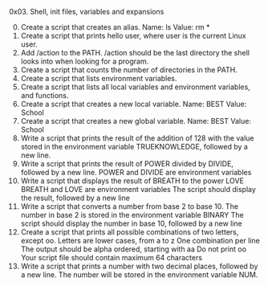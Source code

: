 0x03. Shell, init files, variables and expansions

0. Create a script that creates an alias.
	Name: ls
	Value: rm *	
1. Create a script that prints hello user, where user is the current Linux user.
2. Add /action to the PATH. /action should be the last directory the shell looks into when looking for a program.
3. Create a script that counts the number of directories in the PATH.
4. Create a script that lists environment variables.
5. Create a script that lists all local variables and environment variables, and functions.
6. Create a script that creates a new local variable.
	Name: BEST
	Value: School
7. Create a script that creates a new global variable.
	Name: BEST
	Value: School
8. Write a script that prints the result of the addition of 128 with the value stored in the environment variable TRUEKNOWLEDGE, followed by a new line.
9. Write a script that prints the result of POWER divided by DIVIDE, followed by a new line.
	POWER and DIVIDE are environment variables
10. Write a script that displays the result of BREATH to the power LOVE
	BREATH and LOVE are environment variables
	The script should display the result, followed by a new line
11. Write a script that converts a number from base 2 to base 10.
	The number in base 2 is stored in the environment variable BINARY
	The script should display the number in base 10, followed by a new line
12. Create a script that prints all possible combinations of two letters, except oo.
	Letters are lower cases, from a to z
	One combination per line
	The output should be alpha ordered, starting with aa
	Do not print oo
	Your script file should contain maximum 64 characters
13. Write a script that prints a number with two decimal places, followed by a new line.
	The number will be stored in the environment variable NUM.
